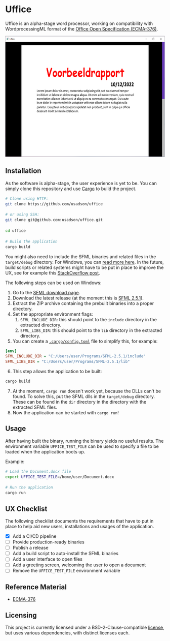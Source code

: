 # Uffice
Uffice is an alpha-stage word processor, working on compatibility with WordprocessingML format of the [Office Open Specification (ECMA-376)](https://www.ecma-international.org/publications-and-standards/standards/ecma-376/).

<p align="center">
   <img src="docs/screenshot/quick-overview.png"
   alt="Size Limit comment in pull request about bundle size changes"
   width="641" height="380">
</p>

## Installation
As the software is alpha-stage, the user experience is yet to be. You can simply clone this repository and use [Cargo](https://doc.rust-lang.org/cargo/) to build the project.

```sh
# Clone using HTTP:
git clone https://github.com/usadson/uffice

# or using SSH:
git clone git@github.com:usadson/uffice.git

cd uffice

# Build the application
cargo build
```

You might also need to include the SFML binaries and related files in the `target/debug` directory. For Windows, you can [read more here](https://github.com/jeremyletang/rust-sfml/wiki/Windows#for-msvc-toolchains). In the future, build scripts or related systems might have to be put in place to improve the UX, see for example this [StackOverflow post](https://stackoverflow.com/questions/31630064/rust-sfml-linking-with-cc-failed-how-to-specify-lib-include-share-path).

The following steps can be used on Windows:
1. Go to the [SFML download page](https://www.sfml-dev.org/download.php).
2. Download the latest release (at the moment this is [SFML 2.5.1](https://www.sfml-dev.org/files/SFML-2.5.1-windows-vc15-64-bit.zip)).
3. Extract the ZIP archive containing the prebuilt binaries into a proper directory.
4. Set the appropriate environment flags:
   1. `SFML_INCLUDE_DIR`: this should point to the `include` directory in the extracted directory.
   2. `SFML_LIBS_DIR`: this should point to the `lib` directory in the extracted directory.
5. You can create a [`.cargo/config.toml`](https://doc.rust-lang.org/cargo/reference/config.html) file to simplify this, for example:
```ini
[env]
SFML_INCLUDE_DIR = "C:/Users/user/Programs/SFML-2.5.1/include"
SFML_LIBS_DIR = "C:/Users/user/Programs/SFML-2.5.1/lib"
```
6. This step allows the application to be built:
```sh
cargo build
```
7. At the moment, `cargo run` doesn't work yet, because the DLLs can't be found. To solve this, put the SFML dlls in the `target/debug` directory. These can be found in the `dir` directory in the directory with the extracted SFML files.
8. Now the application can be started with `cargo run`!

## Usage
After having built the binary, running the binary yields no useful results. The environment variable `UFFICE_TEST_FILE` can be used to specify a file to be loaded when the application boots up.

Example:
```sh
# Load the Document.docx file
export UFFICE_TEST_FILE=/home/user/Document.docx

# Run the application
cargo run
```

## UX Checklist
The following checklist documents the requirements that have to put in place to help aid new users, installations and usages of the application.

- [x] Add a CI/CD pipeline
- [ ] Provide production-ready binaries
- [ ] Publish a release
- [ ] Add a build script to auto-install the SFML binaries
- [ ] Add a user interface to open files
- [ ] Add a greeting screen, welcoming the user to open a document
- [ ] Remove the `UFFICE_TEST_FILE` environment variable

## Reference Material
- [ECMA-376](https://www.ecma-international.org/publications-and-standards/standards/ecma-376/)

## Licensing
This project is currently licensed under a BSD-2-Clause-compatible [license](LICENSE.md), but uses various dependencies, with distinct licenses each.
